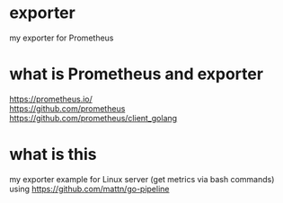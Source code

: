 # exporter
my exporter for Prometheus

# what is Prometheus and exporter

https://prometheus.io/  
https://github.com/prometheus  
https://github.com/prometheus/client_golang  

# what is this

my exporter example for Linux server (get metrics via bash commands)  
using https://github.com/mattn/go-pipeline  
